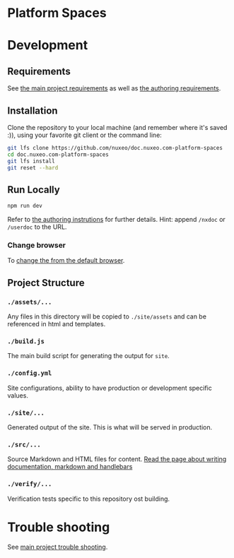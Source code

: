 # Platform Spaces

# Development
## Requirements
See [the main project requirements](https://github.com/nuxeo/doc.nuxeo.com/blob/master/README.md#requirements) as well as [the authoring requirements](https://github.com/nuxeo/doc.nuxeo.com/blob/master/docs/writing-documentation.md#requirements).

## Installation
Clone the repository to your local machine (and remember where it's saved :)), using your favorite git client or the command line:
```bash
git lfs clone https://github.com/nuxeo/doc.nuxeo.com-platform-spaces
cd doc.nuxeo.com-platform-spaces
git lfs install
git reset --hard
```

## Run Locally
```bash
npm run dev
```

Refer to [the authoring instrutions](https://github.com/nuxeo/doc.nuxeo.com/blob/master/docs/writing-documentation.md#installation) for further details. Hint: append `/nxdoc` or `/userdoc` to the URL.

### Change browser
To [change the from the default browser](https://github.com/nuxeo/doc.nuxeo.com/blob/master/README.md#change-browser).

## Project Structure
### `./assets/...`
Any files in this directory will be copied to `./site/assets` and can be referenced in html and templates.

### `./build.js`
The main build script for generating the output for `site`.

### `./config.yml`
Site configurations, ability to have production or development specific values.

### `./site/...`
Generated output of the site. This is what will be served in production.

### `./src/...`
Source Markdown and HTML files for content.
[Read the page about writing documentation, markdown and handlebars](https://github.com/nuxeo/doc.nuxeo.com/blob/master/docs/writing-documentation.md)

### `./verify/...`
Verification tests specific to this repository ost building.


# Trouble shooting
See [main project trouble shooting](https://github.com/nuxeo/doc.nuxeo.com/blob/master/README.md#trouble-shooting).
